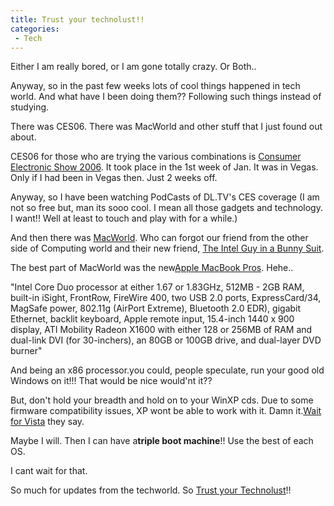 ```yaml
---
title: Trust your technolust!!
categories:
 - Tech
---
```


Either I am really bored, or I am gone totally crazy. Or Both..

Anyway, so in the past few weeks lots of cool things happened in tech world. And what have I been doing them?? Following such things instead of studying.

There was CES06. There was MacWorld and other stuff that I just found out about.

CES06 for those who are trying the various combinations is [Consumer Electronic Show 2006][0]. It took place in the 1st week of Jan. It was in Vegas. Only if I had been in Vegas then. Just 2 weeks off.

Anyway, so I have been watching PodCasts of DL.TV's CES coverage (I am not so free but, man its sooo cool. I mean all those gadgets and technology. I want!! Well at least to touch and play with for a while.)

And then there was [MacWorld][1]. Who can forgot our friend from the other side of Computing world and their new friend, [The Intel Guy in a Bunny Suit][2].

The best part of MacWorld was the new[Apple MacBook Pros][3]. Hehe..

"Intel Core Duo processor at either 1.67 or 1.83GHz, 512MB - 2GB RAM, built-in iSight, FrontRow, FireWire 400, two USB 2.0 ports, ExpressCard/34, MagSafe power, 802.11g (AirPort Extreme), Bluetooth 2.0 EDR), gigabit Ethernet, backlit keyboard, Apple remote input, 15.4-inch 1440 x 900 display, ATI Mobility Radeon X1600 with either 128 or 256MB of RAM and dual-link DVI (for 30-inchers), an 80GB or 100GB drive, and dual-layer DVD burner"

And being an x86 processor.you could, people speculate, run your good old Windows on it!!! That would be nice would'nt it??

But, don't hold your breadth and hold on to your WinXP cds. Due to some firmware compatibility issues, XP wont be able to work with it. Damn it.[Wait for Vista][4] they say.

Maybe I will. Then I can have a**triple boot machine**!! Use the best of each OS.

I cant wait for that.

So much for updates from the techworld. So [Trust your Technolust][5]!!


[0]: http://www.cesweb.org
[1]: http://www.macworldexpo.com/
[2]: http://www.engadget.com/media/2006/01/MACINTEL1.jpg
[3]: http://engadget.com/2006/01/10/apple-leaps-ahead-with-dual-core-intel-macbook-pro/
[4]: http://www.engadget.com/2006/01/11/no-xp-on-intel-macs-but-vista-is-good-to-go/
[5]: http://hak5.org/
